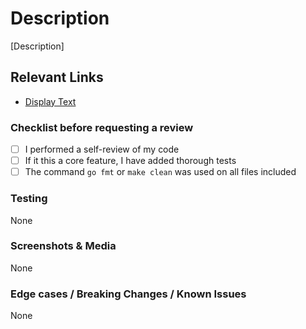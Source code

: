 # Description
<!-- Please add a summary for this PR. Summary should scale w/ PR size!  -->
[Description]

## Relevant Links
<!-- Please add any relevant links or resources, ideally links to related PRs, technical concepts and/or literature! -->
- [Display Text](https://www.vertgenlab.org/)

### Checklist before requesting a review

- [ ] I performed a self-review of my code
- [ ] If it this a core feature, I have added thorough tests
- [ ] The command `go fmt` or `make clean` was used on all files included

### Testing
<!-- if relevant, document how you tested this code, and how someone else might also test it -->
None

### Screenshots & Media
<!-- if relevant, add an screenshots, images or recordings -->
None

### Edge cases / Breaking Changes / Known Issues
<!-- if relevant, document any edge cases, known issues, etc -->
None
